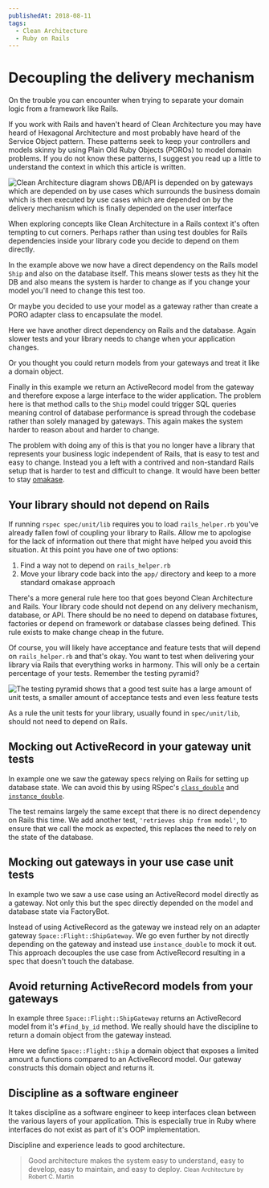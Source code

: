 ```yaml
---
publishedAt: 2018-08-11
tags:
  - Clean Architecture
  - Ruby on Rails
---
```


# Decoupling the delivery mechanism

On the trouble you can encounter when trying to separate your domain logic from a framework like Rails.

If you work with Rails and haven't heard of Clean Architecture you may have heard of Hexagonal Architecture and most probably have heard of the Service Object pattern. These patterns seek to keep your controllers and models skinny by using Plain Old Ruby Objects (POROs) to model domain problems. If you do not know these patterns, I suggest you read up a little to understand the context in which this article is written.

![Clean Architecture diagram shows DB/API is depended on by gateways which are depended on by use cases which surrounds the business domain which is then executed by use cases which are depended on by the delivery mechanism which is finally depended on the user interface](https://www.dropbox.com/s/a8n3l7qq6rabh04/CleanArchitecture.png?raw=1)

When exploring concepts like Clean Architecture in a Rails context it's often tempting to cut corners. Perhaps rather than using test doubles for Rails dependencies inside your library code you decide to depend on them directly.

<script src="https://gist.github.com/lukemorton/ce7b1e0fb85f56385c116cfee6487508.js?file=01.rb"></script>

In the example above we now have a direct dependency on the Rails model `Ship` and also on the database itself. This means slower tests as they hit the DB and also means the system is harder to change as if you change your model you'll need to change this test too.

Or maybe you decided to use your model as a gateway rather than create a PORO adapter class to encapsulate the model.

<script src="https://gist.github.com/lukemorton/ce7b1e0fb85f56385c116cfee6487508.js?file=02.rb"></script>

Here we have another direct dependency on Rails and the database. Again slower tests and your library needs to change when your application changes.

Or you thought you could return models from your gateways and treat it like a domain object.

<script src="https://gist.github.com/lukemorton/ce7b1e0fb85f56385c116cfee6487508.js?file=03.rb"></script>

Finally in this example we return an ActiveRecord model from the gateway and therefore expose a large interface to the wider application. The problem here is that method calls to the `Ship` model could trigger SQL queries meaning control of database performance is spread through the codebase rather than solely managed by gateways. This again makes the system harder to reason about and harder to change.

The problem with doing any of this is that you no longer have a library that represents your business logic independent of Rails, that is easy to test and easy to change. Instead you a left with a contrived and non-standard Rails setup that is harder to test and difficult to change. It would have been better to stay [omakase](http://david.heinemeierhansson.com/2012/rails-is-omakase.html).

## Your library should not depend on Rails

If running `rspec spec/unit/lib` requires you to load `rails_helper.rb` you've already fallen fowl of coupling your library to Rails. Allow me to apologise for the lack of information out there that might have helped you avoid this situation. At this point you have one of two options:

1. Find a way not to depend on `rails_helper.rb`
2. Move your library code back into the `app/` directory and keep to a more standard omakase approach

There's a more general rule here too that goes beyond Clean Architecture and Rails. Your library code should not depend on any delivery mechanism, database, or API. There should be no need to depend on database fixtures, factories or depend on framework or database classes being defined. This rule exists to make change cheap in the future.

Of course, you will likely have acceptance and feature tests that will depend on `rails_helper.rb` and that's okay. You want to test when delivering your library via Rails that everything works in harmony. This will only be a certain percentage of your tests. Remember the testing pyramid?

![The testing pyramid shows that a good test suite has a large amount of unit tests, a smaller amount of acceptance tests and even less feature tests](https://www.dropbox.com/s/ilqby3lbz3s7x6e/TestingPyramid.png?raw=1)

As a rule the unit tests for your library, usually found in `spec/unit/lib`, should not need to depend on Rails.

## Mocking out ActiveRecord in your gateway unit tests

In example one we saw the gateway specs relying on Rails for setting up database state. We can avoid this by using RSpec's [`class_double`](https://relishapp.com/rspec/rspec-mocks/docs/verifying-doubles/using-a-class-double) and [`instance_double`](https://relishapp.com/rspec/rspec-mocks/docs/verifying-doubles/using-an-instance-double).

<script src="https://gist.github.com/lukemorton/ce7b1e0fb85f56385c116cfee6487508.js?file=04.rb"></script>

The test remains largely the same except that there is no direct dependency on Rails this time. We add another test, `'retrieves ship from model'`, to ensure that we call the mock as expected, this replaces the need to rely on the state of the database.

## Mocking out gateways in your use case unit tests

In example two we saw a use case using an ActiveRecord model directly as a gateway. Not only this but the spec directly depended on the model and database state via FactoryBot.

<script src="https://gist.github.com/lukemorton/ce7b1e0fb85f56385c116cfee6487508.js?file=05.rb"></script>

Instead of using ActiveRecord as the gateway we instead rely on an adapter gateway `Space::Flight::ShipGateway`. We go even further by not directly depending on the gateway and instead use `instance_double` to mock it out. This approach decouples the use case from ActiveRecord resulting in a spec that doesn't touch the database.

## Avoid returning ActiveRecord models from your gateways

In example three `Space::Flight::ShipGateway` returns an ActiveRecord model from it's `#find_by_id` method. We really should have the discipline to return a domain object from the gateway instead.

<script src="https://gist.github.com/lukemorton/ce7b1e0fb85f56385c116cfee6487508.js?file=06.rb"></script>

Here we define `Space::Flight::Ship` a domain object that exposes a limited amount a functions compared to an ActiveRecord model. Our gateway constructs this domain object and returns it.

## Discipline as a software engineer

It takes discipline as a software engineer to keep interfaces clean between the various layers of your application. This is especially true in Ruby where interfaces do not exist as part of it's OOP implementation.

Discipline and experience leads to good architecture.

> Good architecture makes the system easy to understand, easy to develop, easy to maintain, and easy to deploy.
> <small>Clean Architecture by Robert C. Martin</small>
